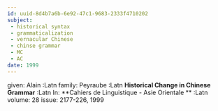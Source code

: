 ```yaml
---
id: uuid-8d4b7a6b-6e92-47c1-9683-2333f4710202
subject: 
 - historical syntax
 - grammaticalization
 - vernacular Chinese
 - chinse grammar
 - MC
 - AC
date: 1999
---
```


given: Alain :Latn
family: Peyraube :Latn
**Historical Change in Chinese Grammar** :Latn
In: 
**Cahiers de Linguistique - Asie Orientale ** :Latn
volume: 28
issue: 2177-226, 1999